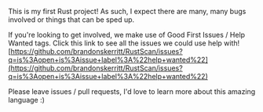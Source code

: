 This is my first Rust project! As such, I expect there are many, many bugs involved or things that can be sped up.

If you're looking to get involved, we make use of Good First Issues / Help Wanted tags. Click this link to see all the issues we could use help with!
[https://github.com/brandonskerritt/RustScan/issues?q=is%3Aopen+is%3Aissue+label%3A%22help+wanted%22](https://github.com/brandonskerritt/RustScan/issues?q=is%3Aopen+is%3Aissue+label%3A%22help+wanted%22)

Please leave issues / pull requests, I'd love to learn more about this amazing language :) 

